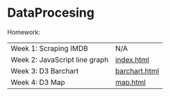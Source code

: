 # DataProcesing
Homework:

<table>
    <tr>
        <td>Week 1: Scraping IMDB</td>
		<td>N/A</td>
    </tr>
	<tr>
        <td>Week 2: JavaScript line graph</td>
		<td><a href="http://rawgit.com/BerendNannes/DataProcessing/master/Homework/Week%202/index.html">index.html</a></td>
    </tr>
	<tr>
        <td>Week 3: D3 Barchart</td>
		<td><a href="http://rawgit.com/BerendNannes/DataProcessing/master/Homework/Week%203/barchart.html">barchart.html</a></td>
    </tr>
	<tr>
        <td>Week 4: D3 Map</td>
		<td><a href="http://rawgit.com/BerendNannes/DataProcessing/master/Homework/Week%204/map.html">map.html</a></td>
    </tr>
</table>

